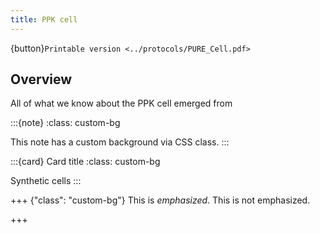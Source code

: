 ```yaml
---
title: PPK cell
---
```


{button}`Printable version <../protocols/PURE_Cell.pdf>`

## Overview

All of what we know about the PPK cell emerged from [](https://doi.org/10.63765/djnv7772)

:::{note}
:class: custom-bg

This note has a custom background via CSS class.
:::

:::{card} Card title
:class: custom-bg

Synthetic cells
:::

+++ {"class": "custom-bg"}
This is _emphasized_. This is not emphasized.

+++
